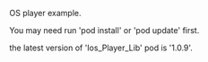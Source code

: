 OS player example.

You may need run 'pod install' or 'pod update' first.

the latest version of 'Ios_Player_Lib' pod is '1.0.9'.
